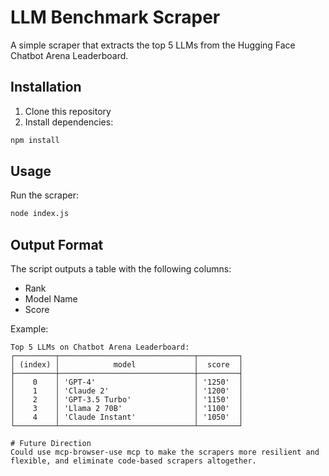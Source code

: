 # LLM Benchmark Scraper

A simple scraper that extracts the top 5 LLMs from the Hugging Face Chatbot Arena Leaderboard.

## Installation

1. Clone this repository
2. Install dependencies:
```bash
npm install
```

## Usage

Run the scraper:
```bash
node index.js
```

## Output Format

The script outputs a table with the following columns:
- Rank
- Model Name
- Score

Example:
```
Top 5 LLMs on Chatbot Arena Leaderboard:
┌─────────┬──────────────────────────────┬─────────┐
│ (index) │            model             │  score  │
├─────────┼──────────────────────────────┼─────────┤
│    0    │ 'GPT-4'                      │ '1250'  │
│    1    │ 'Claude 2'                   │ '1200'  │
│    2    │ 'GPT-3.5 Turbo'              │ '1150'  │
│    3    │ 'Llama 2 70B'                │ '1100'  │
│    4    │ 'Claude Instant'             │ '1050'  │
└─────────┴──────────────────────────────┴─────────┘

# Future Direction
Could use mcp-browser-use mcp to make the scrapers more resilient and flexible, and eliminate code-based scrapers altogether.